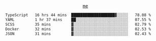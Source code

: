 <p align="center">
  <samp>
    <a href="https://yiwwhl.com">me</a>
  </samp>
</p>

<!--START_SECTION:waka-->

```txt
TypeScript   16 hrs 44 mins  ███████████████████▓░░░░░   78.08 %
YAML         1 hr 37 mins    ██░░░░░░░░░░░░░░░░░░░░░░░   07.55 %
SCSS         35 mins         ▓░░░░░░░░░░░░░░░░░░░░░░░░   02.79 %
Docker       32 mins         ▓░░░░░░░░░░░░░░░░░░░░░░░░   02.53 %
JSON         31 mins         ▓░░░░░░░░░░░░░░░░░░░░░░░░   02.43 %
```

<!--END_SECTION:waka-->